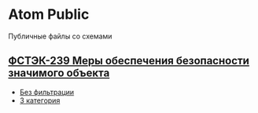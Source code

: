 # Atom Public

Публичные файлы со схемами

## [ФСТЭК-239 Меры обеспечения безопасности значимого объекта](https://fstec.ru/en/53-normotvorcheskaya/akty/prikazy/1592-prikaz-fstek-rossii-ot-25-dekabrya-2017-g-n-239)

- [Без фильтрации](<(https://github.com/Sinfores-Labs/atom-public/blob/main/FSTEK-239/239.json)>)
- [3 категория](https://github.com/Sinfores-Labs/atom-public/blob/main/FSTEK-239/239-3cat.json)
